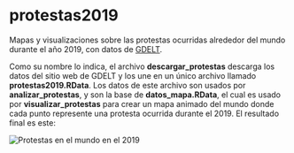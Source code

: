 # protestas2019

Mapas y visualizaciones sobre las protestas ocurridas alrededor del mundo durante el año 2019, con datos de [GDELT](https://www.gdeltproject.org/).

Como su nombre lo indica, el archivo **descargar_protestas** descarga los datos del sitio web de GDELT y los une en un único archivo llamado **protestas2019.RData**. Los datos de este archivo son usados por **analizar_protestas**, y son la base de **datos_mapa.RData**, el cual es usado por **visualizar_protestas** para crear un mapa animado del mundo donde cada punto represente una protesta ocurrida durante el 2019. El resultado final es este:

![Protestas en el mundo en el 2019](protestas_2019.gif)


